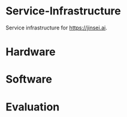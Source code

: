 # Service-Infrastructure
Service infrastructure for  https://jinsei.ai.

# Hardware

# Software

# Evaluation

